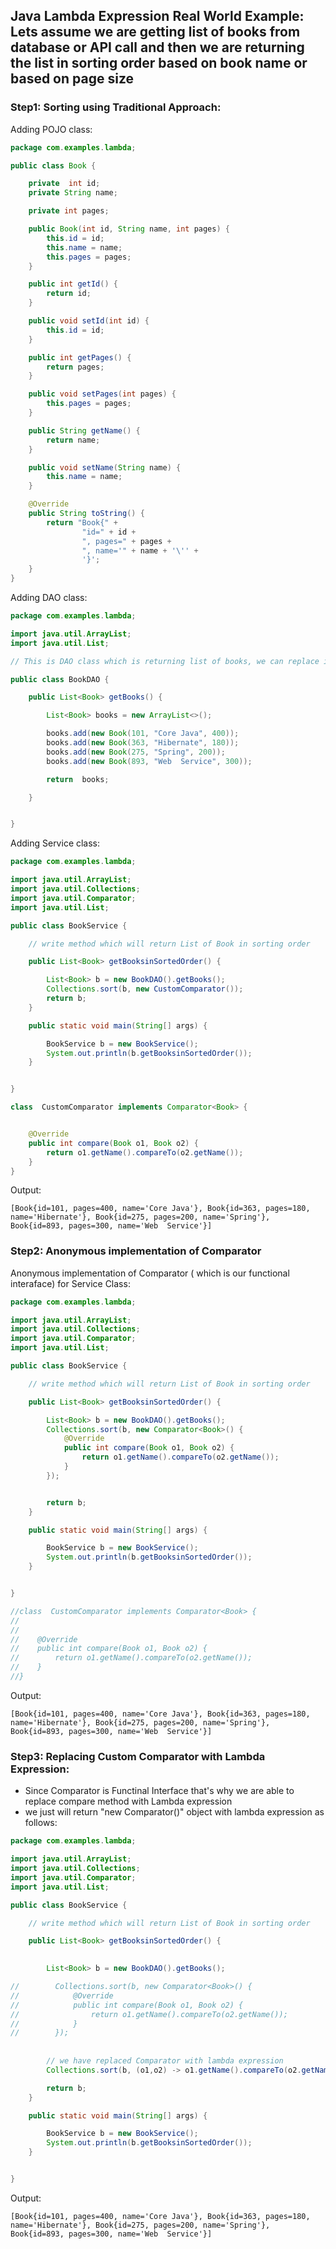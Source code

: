 
## Java Lambda Expression Real World Example: Lets assume we are getting list of books from database or API call and then we are returning the list in sorting order based on book name or based on page size

### Step1: Sorting using Traditional Approach: 

Adding POJO class: 
```java
package com.examples.lambda;

public class Book {

    private  int id;
    private String name;

    private int pages;

    public Book(int id, String name, int pages) {
        this.id = id;
        this.name = name;
        this.pages = pages;
    }

    public int getId() {
        return id;
    }

    public void setId(int id) {
        this.id = id;
    }

    public int getPages() {
        return pages;
    }

    public void setPages(int pages) {
        this.pages = pages;
    }

    public String getName() {
        return name;
    }

    public void setName(String name) {
        this.name = name;
    }

    @Override
    public String toString() {
        return "Book{" +
                "id=" + id +
                ", pages=" + pages +
                ", name='" + name + '\'' +
                '}';
    }
}

```

Adding DAO class:
```java
package com.examples.lambda;

import java.util.ArrayList;
import java.util.List;

// This is DAO class which is returning list of books, we can replace it with Database or API call and get same data externally. For Simplicity we have added books directly.

public class BookDAO {

    public List<Book> getBooks() {

        List<Book> books = new ArrayList<>();

        books.add(new Book(101, "Core Java", 400));
        books.add(new Book(363, "Hibernate", 180));
        books.add(new Book(275, "Spring", 200));
        books.add(new Book(893, "Web  Service", 300));

        return  books;

    }


}

```

Adding Service class: 
```java
package com.examples.lambda;

import java.util.ArrayList;
import java.util.Collections;
import java.util.Comparator;
import java.util.List;

public class BookService {

    // write method which will return List of Book in sorting order

    public List<Book> getBooksinSortedOrder() {

        List<Book> b = new BookDAO().getBooks();
        Collections.sort(b, new CustomComparator());
        return b;
    }

    public static void main(String[] args) {

        BookService b = new BookService();
        System.out.println(b.getBooksinSortedOrder());
    }


}

class  CustomComparator implements Comparator<Book> {


    @Override
    public int compare(Book o1, Book o2) {
        return o1.getName().compareTo(o2.getName());
    }
}

```

Output:
```text
[Book{id=101, pages=400, name='Core Java'}, Book{id=363, pages=180, name='Hibernate'}, Book{id=275, pages=200, name='Spring'}, Book{id=893, pages=300, name='Web  Service'}]
```

### Step2: Anonymous implementation of Comparator

Anonymous implementation of Comparator ( which is our functional interaface) for Service Class:
```java
package com.examples.lambda;

import java.util.ArrayList;
import java.util.Collections;
import java.util.Comparator;
import java.util.List;

public class BookService {

    // write method which will return List of Book in sorting order

    public List<Book> getBooksinSortedOrder() {

        List<Book> b = new BookDAO().getBooks();
        Collections.sort(b, new Comparator<Book>() {
            @Override
            public int compare(Book o1, Book o2) {
                return o1.getName().compareTo(o2.getName());
            }
        });


        return b;
    }

    public static void main(String[] args) {

        BookService b = new BookService();
        System.out.println(b.getBooksinSortedOrder());
    }


}

//class  CustomComparator implements Comparator<Book> {
//
//
//    @Override
//    public int compare(Book o1, Book o2) {
//        return o1.getName().compareTo(o2.getName());
//    }
//}

```

Output:
```text
[Book{id=101, pages=400, name='Core Java'}, Book{id=363, pages=180, name='Hibernate'}, Book{id=275, pages=200, name='Spring'}, Book{id=893, pages=300, name='Web  Service'}]
```

### Step3: Replacing Custom Comparator with Lambda Expression:

- Since Comparator is Functinal Interface that's why we are able to replace compare method with Lambda expression
- we just will return "new Comparator<Book>()" object with lambda expression as follows:

```java
package com.examples.lambda;

import java.util.ArrayList;
import java.util.Collections;
import java.util.Comparator;
import java.util.List;

public class BookService {

    // write method which will return List of Book in sorting order

    public List<Book> getBooksinSortedOrder() {
        

        List<Book> b = new BookDAO().getBooks();

//        Collections.sort(b, new Comparator<Book>() {
//            @Override
//            public int compare(Book o1, Book o2) {
//                return o1.getName().compareTo(o2.getName());
//            }
//        });
        
        
        // we have replaced Comparator with lambda expression
        Collections.sort(b, (o1,o2) -> o1.getName().compareTo(o2.getName()));

        return b;
    }

    public static void main(String[] args) {

        BookService b = new BookService();
        System.out.println(b.getBooksinSortedOrder());
    }


}

```

Output:
```text
[Book{id=101, pages=400, name='Core Java'}, Book{id=363, pages=180, name='Hibernate'}, Book{id=275, pages=200, name='Spring'}, Book{id=893, pages=300, name='Web  Service'}]
```


